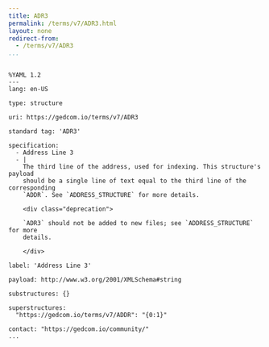 ```yaml
---
title: ADR3
permalink: /terms/v7/ADR3.html
layout: none
redirect-from:
  - /terms/v7/ADR3
...
```


```

%YAML 1.2
---
lang: en-US

type: structure

uri: https://gedcom.io/terms/v7/ADR3

standard tag: 'ADR3'

specification:
  - Address Line 3
  - |
    The third line of the address, used for indexing. This structure's payload
    should be a single line of text equal to the third line of the corresponding
    `ADDR`. See `ADDRESS_STRUCTURE` for more details.
    
    <div class="deprecation">
    
    `ADR3` should not be added to new files; see `ADDRESS_STRUCTURE` for more
    details.
    
    </div>

label: 'Address Line 3'

payload: http://www.w3.org/2001/XMLSchema#string

substructures: {}

superstructures:
  "https://gedcom.io/terms/v7/ADDR": "{0:1}"

contact: "https://gedcom.io/community/"
...

```
